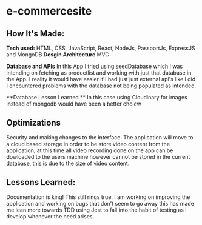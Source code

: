 # e-commercesite

## How It's Made:

**Tech used:** HTML, CSS, JavaScript, React,  NodeJs, PassportJs, ExpressJS and MongoDB
**Desgin Architecture** MVC

**Database and APIs** In this App I tried using seedDatabase which I was intending on fetching as productlist and working with just that database in the App. I reality it would have easier if I had just just external api's like i did <a href></a> I encountered problems with the database not being populated as intended.

**Database Lesson Learned ** In this case using Cloudinary for images instead of mongodb would have been a better choicw

## Optimizations

Security and making changes to the interface. The application will move to a cloud based storage in order to be store video content from the application, at this time all video recording done on the app can be dowloaded to the users machine however cannot be stored in the current database, this is due to the size of video content.



## Lessons Learned:

Documentation is king! This still rings true. I am working on improving the application and working on bugs that don't seem to go away this has made me lean more towards TDD using Jest to fall into the habit of testing as i develop whenever the need arises. 
